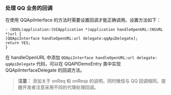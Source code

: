 ### 处理 QQ 业务的回调

在使用 QQApiInterface 的方法时需要设置回调才能正确调用。设置方法如下：

```
- (BOOL)application:(UIApplication *)application handleOpenURL:(NSURL *)url {
[QQApiInterface handleOpenURL:url delegate:qqApiDelegate];
return YES;
}
```

在 handleOpenURL 中添加 `QQApiInterface handleOpenURL:url delegate: qqApiDelegate` 代码，可以在 QQAPIDemoEntry 类中实现 QQApiInterfaceDelegate 的回调方法。

>**注意：**
>添加关于 onReq 和 onResp 的说明，同时微信与 QQ 回调相同，提醒开发者注意采用不同的代理处理回调。